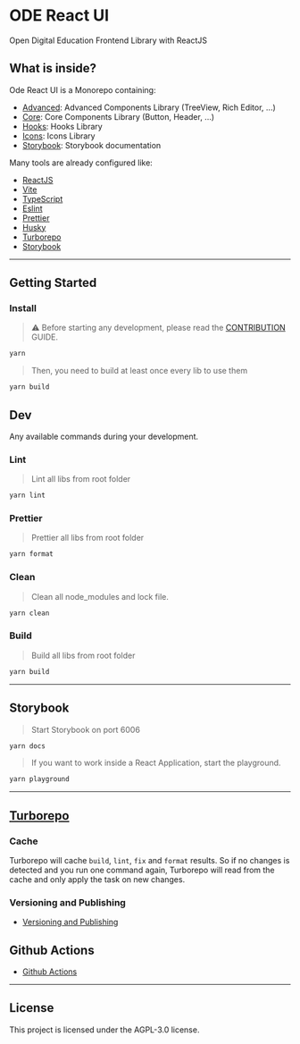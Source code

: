 # ODE React UI

Open Digital Education Frontend Library with ReactJS

## What is inside?

Ode React UI is a Monorepo containing:

- [Advanced](./packages/advanced/README.md): Advanced Components Library (TreeView, Rich Editor, ...)
- [Core](./packages/core/README.md): Core Components Library (Button, Header, ...)
- [Hooks](./packages/hooks/README.md): Hooks Library
- [Icons](./packages/icons/README.md): Icons Library
- [Storybook](./apps/docs/README.md): Storybook documentation

Many tools are already configured like:

- [ReactJS](https://reactjs.org)
- [Vite](https://vitejs.dev)
- [TypeScript](https://www.typescriptlang.org)
- [Eslint](https://eslint.org)
- [Prettier](https://prettier.io)
- [Husky](https://github.com/typicode/husky)
- [Turborepo](https://turborepo.org/)
- [Storybook](https://storybook.js.org/)

---

## Getting Started

### Install

> ⚠️ Before starting any development, please read the [CONTRIBUTION](./CONTRIBUTING.md) GUIDE.

```bash
yarn
```

> Then, you need to build at least once every lib to use them

```bash
yarn build
```

## Dev

Any available commands during your development.

### Lint

> Lint all libs from root folder

```bash
yarn lint
```

### Prettier

> Prettier all libs from root folder

```bash
yarn format
```

### Clean

> Clean all node_modules and lock file.

```bash
yarn clean
```

### Build

> Build all libs from root folder

```bash
yarn build
```

---

## Storybook

> Start Storybook on port 6006

```bash
yarn docs
```

> If you want to work inside a React Application, start the playground.

```bash
yarn playground
```

---

## [Turborepo](https://turborepo.org/)

### Cache

Turborepo will cache `build`, `lint`, `fix` and `format` results. So if no changes is detected and you run one command again, Turborepo will read from the cache and only apply the task on new changes.

### Versioning and Publishing

- [Versioning and Publishing](https://turborepo.org/docs/handbook/publishing-packages/versioning-and-publishing)

## Github Actions

- [Github Actions](https://turborepo.org/docs/ci/github-actions)

---

## License

This project is licensed under the AGPL-3.0 license.
